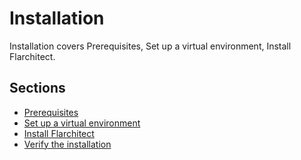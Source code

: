 # Installation

Installation covers Prerequisites, Set up a virtual environment, Install Flarchitect.

## Sections

- [Prerequisites](prerequisites.md)
- [Set up a virtual environment](set-up-a-virtual-environment.md)
- [Install Flarchitect](install-flarchitect.md)
- [Verify the installation](verify-the-installation.md)
